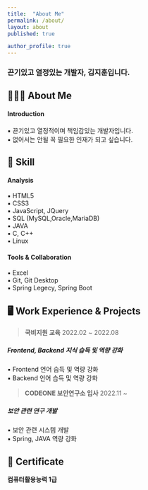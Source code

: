 ```yaml
---
title:  "About Me"
permalink: /about/
layout: about
published: true

author_profile: true
---
```


### 끈기있고 열정있는 개발자, 김지훈입니다.

## 👨🏻‍🔧 About Me

#### **Introduction**

▪ 끈기있고 열정적이며 책임감있는 개발자입니다.   
▪ 없어서는 안될 꼭 필요한 인재가 되고 싶습니다.    

## 🧩 Skill

#### Analysis
  
▪ HTML5  
▪ CSS3   
▪ JavaScript, JQuery  <br>
▪ SQL (MySQL,Oracle,MariaDB)  <br>
▪ JAVA <br>
▪ C, C++  <br>
▪ Linux <br>

#### Tools & Collaboration

▪ Excel  
▪ Git, Git Desktop <br>
▪ Spring Legecy, Spring Boot <br>

## 🖥 Work Experience & Projects

> **국비지원 교육** 2022.02 ~ 2022.08  
##### Frontend, Backend 지식 습득 및 역량 강화
▪ Frontend 언어 습득 및 역량 강화  
▪ Backend 언어 습득 및 역량 강화

> **CODEONE 보안연구소 입사** 2022.11 ~
##### 보안 관련 연구 개발
▪ 보안 관련 시스템 개발 <br>
▪ Spring, JAVA 역량 강화




## 📜 Certificate 

**컴퓨터활용능력 1급**
